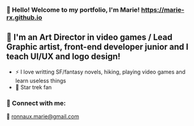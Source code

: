 ### 👋 Hello! Welcome to my portfolio, I'm Marie!  https://marie-rx.github.io


## 💬 I'm an Art Director in video games / Lead Graphic artist, front-end developer junior and I teach UI/UX and logo design!
- ⚡️ I love writting SF/fantasy novels, hiking, playing video games and learn useless things
- 🖖 Star trek fan

### 📩 Connect with me:
🔗 ronnaux.marie@gmail.com



